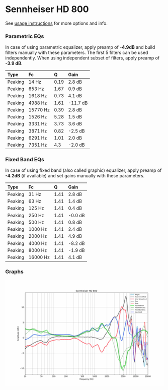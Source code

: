 # Sennheiser HD 800
See [usage instructions](https://github.com/jaakkopasanen/AutoEq#usage) for more options and info.

### Parametric EQs
In case of using parametric equalizer, apply preamp of **-4.9dB** and build filters manually
with these parameters. The first 5 filters can be used independently.
When using independent subset of filters, apply preamp of **-3.9 dB**.

| Type    | Fc       |    Q | Gain     |
|:--------|:---------|:-----|:---------|
| Peaking | 14 Hz    | 0.19 | 2.8 dB   |
| Peaking | 653 Hz   | 1.67 | 0.9 dB   |
| Peaking | 1618 Hz  | 0.73 | 4.1 dB   |
| Peaking | 4988 Hz  | 1.61 | -11.7 dB |
| Peaking | 15770 Hz | 0.39 | 2.8 dB   |
| Peaking | 1526 Hz  | 5.28 | 1.5 dB   |
| Peaking | 3331 Hz  | 3.73 | 3.6 dB   |
| Peaking | 3871 Hz  | 0.82 | -2.5 dB  |
| Peaking | 6291 Hz  | 1.01 | 2.0 dB   |
| Peaking | 7351 Hz  | 4.3  | -2.0 dB  |

### Fixed Band EQs
In case of using fixed band (also called graphic) equalizer, apply preamp of **-4.2dB**
(if available) and set gains manually with these parameters.

| Type    | Fc       |    Q | Gain    |
|:--------|:---------|:-----|:--------|
| Peaking | 31 Hz    | 1.41 | 2.8 dB  |
| Peaking | 63 Hz    | 1.41 | 1.4 dB  |
| Peaking | 125 Hz   | 1.41 | 0.4 dB  |
| Peaking | 250 Hz   | 1.41 | -0.0 dB |
| Peaking | 500 Hz   | 1.41 | 0.8 dB  |
| Peaking | 1000 Hz  | 1.41 | 2.4 dB  |
| Peaking | 2000 Hz  | 1.41 | 4.9 dB  |
| Peaking | 4000 Hz  | 1.41 | -8.2 dB |
| Peaking | 8000 Hz  | 1.41 | -1.9 dB |
| Peaking | 16000 Hz | 1.41 | 4.1 dB  |

### Graphs
![](./Sennheiser%20HD%20800.png)